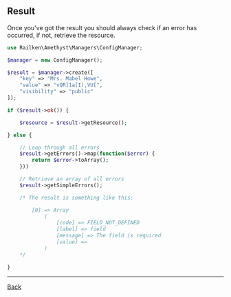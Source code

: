 ## Result

Once you've got the result you should always check if an error has occurred, if not, retrieve the resource.

```php
use Railken\Amethyst\Managers\ConfigManager;

$manager = new ConfigManager();

$result = $manager->create([
    "key" => "Mrs. Mabel Howe",
    "value" => "vQR]1a[I),VU[",
    "visibility" => "public"
]);

if ($result->ok()) {

    $resource = $result->getResource();

} else {

    // Loop through all errors
    $result->getErrors()->map(function($error) {
        return $error->toArray();
    }))

    // Retrieve an array of all errors
    $result->getSimpleErrors();

    /* The result is something like this:

        [0] => Array
            (
                [code] => FIELD_NOT_DEFINED
                [label] => field
                [message] => The field is required
                [value] =>
            )
    */

}
```

---
[Back](index.md)